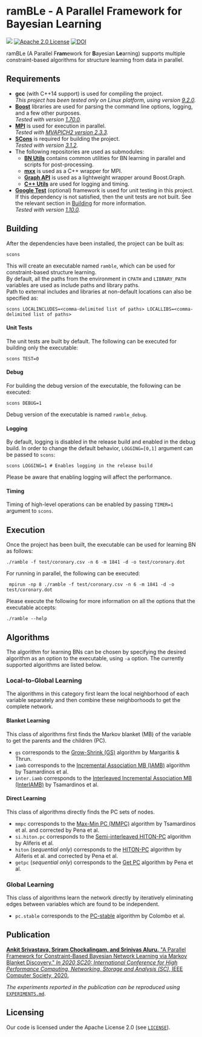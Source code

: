 # ramBLe - A Parallel Framework for Bayesian Learning
[![](https://github.com/asrivast28/ramBLe/workflows/Build%20and%20Unit%20Tests/badge.svg)](https://github.com/asrivast28/ramBLe/actions)
[![Apache 2.0 License](https://img.shields.io/badge/license-Apache%20v2.0-blue.svg)](LICENSE)
[![DOI](https://zenodo.org/badge/207919328.svg)](https://zenodo.org/badge/latestdoi/207919328)

ramBLe (A Parallel F**ram**ework for **B**ayesian **Le**arning) supports multiple constraint-based algorithms for structure learning from data in parallel.

## Requirements
* **gcc** (with C++14 support) is used for compiling the project.  
_This project has been tested only on Linux platform, using version [9.2.0](https://gcc.gnu.org/gcc-9/changes.html)._
* **[Boost](http://boost.org/)** libraries are used for parsing the command line options, logging, and a few other purposes.  
_Tested with version [1.70.0](https://www.boost.org/users/history/version_1_70_0.html)._
* **[MPI](https://www.mpi-forum.org/docs/mpi-3.1/mpi31-report/mpi31-report.htm)** is used for execution in parallel.  
_Tested with [MVAPICH2 version 2.3.3](http://mvapich.cse.ohio-state.edu/static/media/mvapich/mvapich2-2.3.3-userguide.html)._
* **[SCons](http://scons.org/)** is required for building the project.  
_Tested with version [3.1.2](https://scons.org/doc/3.1.2/HTML/scons-user.html)._
* The following repositories are used as submodules:
  * **[BN Utils](https://github.com/asrivast28/bn-utils)** contains common utilities for BN learning in parallel and scripts for post-processing.  
  * **[mxx](https://gitlab.com/patflick/mxx)** is used as a C++ wrapper for MPI.  
  * **[Graph API](https://github.com/asrivast28/cpp-utils)** is used as a lightweight wrapper around Boost.Graph.  
  * **[C++ Utils](https://github.com/asrivast28/cpp-utils)** are used for logging and timing.  
* **[Google Test](https://github.com/google/googletest)** (optional) framework is used for unit testing in this project.   
If this dependency is not satisfied, then the unit tests are not built. See the relevant section in [Building](#unit-tests) for more information.  
_Tested with version [1.10.0](https://github.com/google/googletest/releases/tag/release-1.10.0)._

## Building
After the dependencies have been installed, the project can be built as:  
<pre><code>scons
</code></pre>  
This will create an executable named `ramble`, which can be used for constraint-based structure learning.  
By default, all the paths from the environment in `CPATH` and `LIBRARY_PATH` variables are used as include paths and library paths.  
Path to external includes and libraries at non-default locations can also be specified as:  
<pre><code>scons LOCALINCLUDES=&lt;comma-delimited list of paths&gt; LOCALLIBS=&lt;comma-delimited list of paths&gt;
</code></pre>

#### Unit Tests
The unit tests are built by default. The following can be executed for building only the executable:  
<pre><code>scons TEST=0
</code></pre>  

#### Debug
For building the debug version of the executable, the following can be executed:
<pre><code>scons DEBUG=1
</code></pre>  
Debug version of the executable is named `ramble_debug`.

#### Logging
By default, logging is disabled in the release build and enabled in the debug build.
In order to change the default behavior, `LOGGING=[0,1]` argument can be passed to `scons`:  
<pre><code>scons LOGGING=1 # Enables logging in the release build
</code></pre>
Please be aware that enabling logging will affect the performance.

#### Timing
Timing of high-level operations can be enabled by passing `TIMER=1` argument to `scons`.

## Execution
Once the project has been built, the executable can be used for learning BN as follows:
<pre><code>./ramble -f test/coronary.csv -n 6 -m 1841 -d -o test/coronary.dot
</code></pre>  
For running in parallel, the following can be executed:
<pre><code> mpirun -np 8 ./ramble -f test/coronary.csv -n 6 -m 1841 -d -o test/coronary.dot
</code></pre>  
Please execute the following for more information on all the options that the executable accepts:
<pre><code>./ramble --help
</code></pre>

## Algorithms
The algorithm for learning BNs can be chosen by specifying the desired algorithm as an option to the executable, using `-a` option. The currently supported algorithms are listed below.

### Local-to-Global Learning
The algorithms in this category first learn the local neighborhood of each variable separately and then combine these neighborhoods to get the complete network.

#### Blanket Learning
This class of algorithms first finds the Markov blanket (MB) of the variable to get the parents and the children (PC).
* `gs` corresponds to the [Grow-Shrink (GS)](https://papers.nips.cc/paper/1685-bayesian-network-induction-via-local-neighborhoods) algorithm by Margaritis & Thrun.
* `iamb` corresponds to the [Incremental Association MB (IAMB)](https://www.aaai.org/Library/FLAIRS/2003/flairs03-073.php) algorithm by Tsamardinos et al.
* `inter.iamb` corresponds to the [Interleaved Incremental Association MB (InterIAMB)](https://www.aaai.org/Library/FLAIRS/2003/flairs03-073.php) by Tsamardinos et al.

#### Direct Learning
This class of algorithms directly finds the PC sets of nodes.
* `mmpc` corresponds to the [Max-Min PC (MMPC)](https://link.springer.com/article/10.1007/s10994-006-6889-7) algorithm by Tsamardinos et al. and corrected by Pena et al.
* `si.hiton.pc` corresponds to the [Semi-interleaved HITON-PC](http://www.jmlr.org/papers/v11/aliferis10a.html) algorithm by Aliferis et al.
* `hiton` (_sequential only_) corresponds to the [HITON-PC](https://www.ncbi.nlm.nih.gov/pmc/articles/PMC1480117/) algorithm by Aliferis et al. and corrected by Pena et al.
* `getpc` (_sequential only_) corresponds to the [Get PC](https://www.sciencedirect.com/science/article/pii/S0888613X06000600) algorithm by Pena et al.

### Global Learning
This class of algorithms learn the network directly by iteratively eliminating edges between variables which are found to be independent.
* `pc.stable` corresponds to the [PC-stable](https://www.jmlr.org/papers/v15/colombo14a.html) algorithm by Colombo et al.

## Publication
[**Ankit Srivastava, Sriram Chockalingam, and Srinivas Aluru.** "A Parallel Framework for Constraint-Based Bayesian Network Learning via Markov Blanket Discovery." _In 2020 SC20: International Conference for High Performance Computing, Networking, Storage and Analysis (SC)_, IEEE Computer Society, 2020.](https://dl.acm.org/doi/abs/10.5555/3433701.3433710)  

_The experiments reported in the publication can be reproduced using_ [`EXPERIMENTS.md`](EXPERIMENTS.md).

## Licensing
Our code is licensed under the Apache License 2.0 (see [`LICENSE`](LICENSE)).
